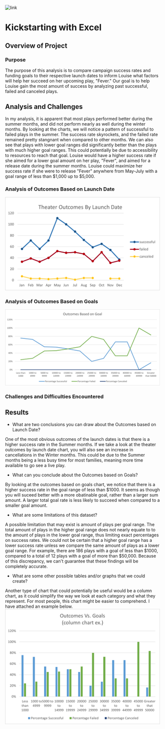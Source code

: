 ![link](https://ksr-static.imgix.net/tq0sfld-kickstarter-logo-green.png?ixlib=rb-2.1.0&auto=compress%2Cformat&w=1000&fit=min&s=f00262bade8a51249b7d63c8f76ce47f)
# Kickstarting with Excel

## Overview of Project

### Purpose
The purpose of this analysis is to compare campaign success rates and funding goals to their respective launch dates to inform Louise what factors will help her succeed on her upcoming play, "Fever." Our goal is to help Louise gain the most amount of success by analyzing past successful, failed and canceled plays.
## Analysis and Challenges

In my analysis, it is apparent that most plays performed better during the summer months, and did not perform nearly as well during the winter months. By looking at the charts, we will notice a pattern of successful to failed plays in the summer. The success rate skyrockets, and the failed rate remained pretty stangnant when compared to other months. We can also see that plays with lower goal ranges did significantly better than the plays with much higher goal ranges. This could potentially be due to accessibility to resources to reach that goal. Louise would have a higher success rate if she aimed for a lower goal amount on her play, "Fever", and aimed for a release date during the summer months. Louise could maximize her success rate if she were to release "Fever" anywhere from May-July with a goal range of less than $1,000 up to $5,000.
### Analysis of Outcomes Based on Launch Date
![](resources/theater_outcomes_vs_launch.png)
### Analysis of Outcomes Based on Goals
![](resources/Outcomes_vs_goals.png)
### Challenges and Difficulties Encountered

## Results

- What are two conclusions you can draw about the Outcomes based on Launch Date?

One of the most obvious outcomes of the launch dates is that there is a higher success rate in the Summer months. If we take a look at the theater outcomes by launch date chart, you will also see an increase in cancellations in the Winter months. This could be due to the Summer months being a less busy time for most families, meaning more time available to go see a live play.
- What can you conclude about the Outcomes based on Goals?

By looking at the outcomes based on goals chart, we notice that there is a higher success rate in the goal range of less than $1000. It seems as though you will suceed better with a more obatinable goal, rather than a larger sum amount. A larger total goal rate is less likely to succeed when compared to a smaller goal amount.
- What are some limitations of this dataset?

A possible limitation that may exist is amount of plays per goal range. The total amount of plays in the higher goal range does not nearly equate to to the amount of plays in the lower goal range, thus limiting exact percentages on success rates. We could not be certain that a higher goal range has a lower success rate unless we compare the same amount of plays as a lower goal range. For example, there are 186 plays with a goal of less than $1000, compared to a total of 12 plays with a goal of more than $50,000. Because of this discrepancy, we can't guarantee that these findings will be completely accurate.
- What are some other possible tables and/or graphs that we could create?

Another type of chart that could potentially be useful would be a column chart, as it could simplify the way we look at each category and what they represent. For most people, this chart might be easier to comprehend. I have attached an example below. 
![](resources/outcomes_vs_goals_ex.png)
